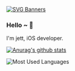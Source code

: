 [![SVG Banners](https://svg-banners.vercel.app/api?type=origin&text1=Welcom💖&width=740&height=280)](https://github.com/Akshay090/svg-banners)

### Hello ~ 👋
I'm jett, iOS developer.

[![Anurag's github stats](https://github-readme-stats.vercel.app/api?username=developerjet&theme=tokyonight)](https://github.com/anuraghazra/github-readme-stats)

![Most Used Languages](https://github-readme-stats.vercel.app/api/top-langs/?username=developerjet&theme=dark&layout=compact)
